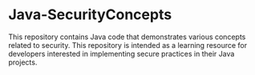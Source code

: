 # Java-SecurityConcepts
This repository contains Java code that demonstrates various concepts related to security. This repository is intended as a learning resource for developers interested in implementing secure practices in their Java projects.



